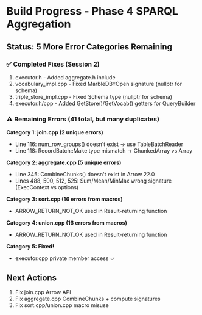 # Build Progress - Phase 4 SPARQL Aggregation

## Status: 5 More Error Categories Remaining

### ✅ Completed Fixes (Session 2)
1. executor.h - Added aggregate.h include
2. vocabulary_impl.cpp - Fixed MarbleDB::Open signature (nullptr for schema)
3. triple_store_impl.cpp - Fixed Schema type (nullptr for schema)
4. executor.h/cpp - Added GetStore()/GetVocab() getters for QueryBuilder

### ⚠️ Remaining Errors (41 total, but many duplicates)

**Category 1: join.cpp (2 unique errors)**
- Line 116: num_row_groups() doesn't exist → use TableBatchReader
- Line 118: RecordBatch::Make type mismatch → ChunkedArray vs Array

**Category 2: aggregate.cpp (5 unique errors)**  
- Line 345: CombineChunks() doesn't exist in Arrow 22.0
- Lines 488, 500, 512, 525: Sum/Mean/MinMax wrong signature (ExecContext vs options)

**Category 3: sort.cpp (16 errors from macros)**
- ARROW_RETURN_NOT_OK used in Result-returning function

**Category 4: union.cpp (16 errors from macros)**
- ARROW_RETURN_NOT_OK used in Result-returning function

**Category 5: Fixed!**
- executor.cpp private member access ✓

## Next Actions
1. Fix join.cpp Arrow API
2. Fix aggregate.cpp CombineChunks + compute signatures
3. Fix sort.cpp/union.cpp macro misuse

